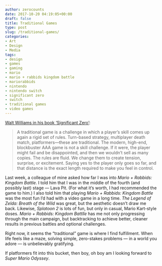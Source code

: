 ```yaml
---
author: zerocounts
date: 2017-10-20 04:19:05+00:00
draft: false
title: Traditional Games
type: post
slug: /traditional-games/
categories:
- Art
- Design
- Media
tags:
- design
- games
- gaming
- mario
- mario + rabbids kingdom battle
- mariorabbids
- nintendo
- nintendo switch
- significant zero
- switch
- traditional games
- video games
---
```


[Walt Williams in his book ‘Significant Zero’](http://www.simonandschuster.com/books/Significant-Zero/Walt-Williams/9781501129957):

> A traditional game is a challenge in which a player’s skill comes up again a rigid set of rules. Turn-based strategy, multiplayer death match, platformers—these are traditional. The modern, high-end, blockbuster AAA game is not a skill challenge. If it were, the player might fail and be disappointed, and then we wouldn’t sell as many copies. The rules are fluid. We change them to create tension, surprise, or excitement. Saying yes to the player only goes so far, and that distance is the exact length required to make you feel in control.

Last week, a colleague of mine asked how far I was into _Mario + Rabbids: Kingdom Battle_. I told him that I was in the middle of the fourth (and possibly last) stage — Lava Pit. (For what it’s worth, I had recommended the game to him.) I also told him that playing _Mario + Rabbids: Kingdom Battle_ was the most fun I’d had with a video game in a long time. _The Legend of Zelda: Breath of the Wild_ was great, but the aesthetic doesn’t draw me back. Likewise, _Splatoon 2_ is lots of fun, but only in casual, Mario Kart-style doses. _Mario + Rabbids: Kingdom Battlle_ has me not only progressing through the main campaign, but backtracking to achieve better, cleaner results in previous battles and optional challenges.

Right now, it seems the “traditional” game is where I find fulfillment. When life feels like a maze, solving simple, zero-stakes problems — in a world you adore — is unbelievably gratifying.

If platformers fit into this bucket, then boy, oh boy am I looking forward to _Super Mario Odyssey_.
